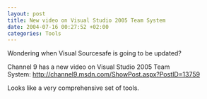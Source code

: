```yaml
---
layout: post
title: New video on Visual Studio 2005 Team System
date: 2004-07-16 00:27:52 +02:00
categories: Tools
---
```

<P>Wondering when Visual Sourcesafe is going to be updated? </P>
<P>Channel 9 has a new video on Visual Studio 2005 Team System: <A href="http://channel9.msdn.com/ShowPost.aspx?PostID=13759">http://channel9.msdn.com/ShowPost.aspx?PostID=13759</A></P>
<P>Looks like a very comprehensive set of tools. </P>
